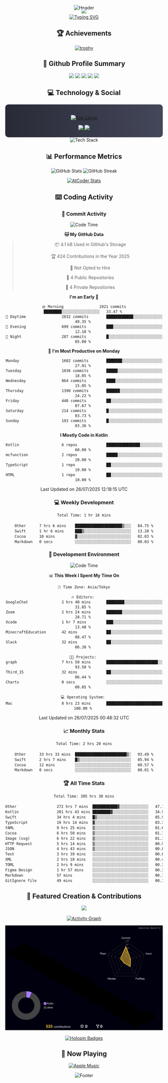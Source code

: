 <div align="center">
  
![Header](https://capsule-render.vercel.app/api?type=waving&color=gradient&customColorList=12&height=300&section=header&text=Welcome%20to%20Batapii's%20Universe&fontSize=50&animation=fadeIn&fontAlignY=40&desc=Android%20Developer%20|%20Kotlin%20LOVE%20)

<div style="margin-top: -20px;">
  <img src="https://readme-typing-svg.herokuapp.com/?lines=Crafting+Android+Experiences;Building+Tomorrow's+Apps+Today;Always+Learning,+Always+Growing&font=Fira%20Code&center=true&width=440&height=45&color=f75c7e&vCenter=true&size=22&pause=1000">
</div>

<a href="https://git.io/typing-svg">
  <img src="https://readme-typing-svg.demolab.com?font=Fira+Code&weight=600&size=28&duration=4000&pause=1000&center=true&vCenter=true&width=800&lines=Hey+there!+I'm+Batapii+%F0%9F%91%8B;Android+Developer+from+Japan+%F0%9F%87%AF%F0%9F%87%B5" alt="Typing SVG" />
</a>

## 🏆 Achievements

[![trophy](https://github-profile-trophy.vercel.app/?username=batapii&theme=onestar&no-frame=true&no-bg=true&column=8&rank=SECRET,SSS,SS,S,AAA,AA,A,B,C,?&margin-w=10&margin-h=10)](https://github.com/ryo-ma/github-profile-trophy)

## 🎯 Github Profile Summary

<div align="center">
  <img src="http://github-profile-summary-cards.vercel.app/api/cards/profile-details?username=batapii&theme=radical" />
  <img src="http://github-profile-summary-cards.vercel.app/api/cards/repos-per-language?username=batapii&theme=radical" />
  <img src="http://github-profile-summary-cards.vercel.app/api/cards/most-commit-language?username=batapii&theme=radical" />
  <img src="http://github-profile-summary-cards.vercel.app/api/cards/stats?username=batapii&theme=radical" />
  <img src="http://github-profile-summary-cards.vercel.app/api/cards/productive-time?username=batapii&theme=radical" />
</div>

## 💻 Technology & Social

<div align="center" style="background: linear-gradient(to right, #282A36, #44475A); padding: 20px; border-radius: 10px;">

[![Top Langs](https://github-readme-stats.vercel.app/api/top-langs/?username=batapii
)](https://github.com/anuraghazra/github-readme-stats)

<div style="margin-top: 15px">
<a href="https://github.com/batapii"><img src="https://img.shields.io/github/followers/batapii?style=for-the-badge&logo=github&label=Follow&color=ff6e96&labelColor=282A36"/></a>
<a href="https://twitter.com/batapii3939"><img src="https://img.shields.io/twitter/follow/batapii?style=for-the-badge&logo=twitter&color=1DA1F2&labelColor=282A36&label= Twitter"/></a>
</div>

</div>

<div align="center">
<img src="https://github-readme-tech-stack.vercel.app/api/cards?title=Tech+Stack&align=center&titleAlign=center&fontSize=20&lineHeight=10&lineCount=4&theme=github_dark&width=800&bg=%230D1117&badge=%23161B22&border=%2321262D&titleColor=%2358A6FF&line1=kotlin%2Ckotlin%2C0095D5%3Bandroid%2Candroid%2C00ff00%3Bjetpackcompose%2Cjetpack%2C4285F4%3B&line2=swift%2Cswift%2CFA7343%3Bfirebase%2Cfirebase%2CFFCA28%3Bgithub%2Cgithub%2C181717%3B&line3=typescript%2Ctypescript%2C3178C6%3Bgraphql%2Cgraphql%2CE10098%3Bsupabase%2Csupabase%2C3FCF8E%3B&line4=gradle%2Cgradle%2C02303A%3Bgitkraken%2Cgitkraken%2C179287%3Bpostman%2Cpostman%2CFF6C37%3B" alt="Tech Stack" />
</div>



## 📊 Performance Metrics

<div align="center">

![GitHub Stats](https://github-readme-stats.vercel.app/api?username=batapii&show_icons=true&theme=radical&hide_border=true&bg_color=0D1117)
![GitHub Streak](https://github-readme-streak-stats.herokuapp.com/?user=batapii&theme=radical&hide_border=true&background=0D1117)

[![AtCoder Stats](https://atcoder-readme-stats.vercel.app/stats/batapii3939?theme=dark&show_history=5&width=495)](https://github.com/iwbc-mzk/atcoder-readme-stats)

</div>

## ⌨️ Coding Activity

### 🌟 Commit Activity
<!--START_SECTION:commit-stats-->
![Code Time](http://img.shields.io/badge/Code%20Time-579%20hrs%202%20mins-blue)

**🐱 My GitHub Data** 

> 📦 4.1 kB Used in GitHub's Storage 
 > 
> 🏆 424 Contributions in the Year 2025
 > 
> 🚫 Not Opted to Hire
 > 
> 📜 4 Public Repositories 
 > 
> 🔑 4 Private Repositories 
 > 
**I'm an Early 🐤** 

```text
🌞 Morning                1921 commits        ████████░░░░░░░░░░░░░░░░░   33.47 % 
🌆 Daytime                2832 commits        ████████████░░░░░░░░░░░░░   49.35 % 
🌃 Evening                699 commits         ███░░░░░░░░░░░░░░░░░░░░░░   12.18 % 
🌙 Night                  287 commits         █░░░░░░░░░░░░░░░░░░░░░░░░   05.00 % 
```
📅 **I'm Most Productive on Monday** 

```text
Monday                   1602 commits        ███████░░░░░░░░░░░░░░░░░░   27.91 % 
Tuesday                  1036 commits        █████░░░░░░░░░░░░░░░░░░░░   18.05 % 
Wednesday                864 commits         ████░░░░░░░░░░░░░░░░░░░░░   15.05 % 
Thursday                 1390 commits        ██████░░░░░░░░░░░░░░░░░░░   24.22 % 
Friday                   440 commits         ██░░░░░░░░░░░░░░░░░░░░░░░   07.67 % 
Saturday                 214 commits         █░░░░░░░░░░░░░░░░░░░░░░░░   03.73 % 
Sunday                   193 commits         █░░░░░░░░░░░░░░░░░░░░░░░░   03.36 % 
```


**I Mostly Code in Kotlin** 

```text
Kotlin                   6 repos             ███████████████░░░░░░░░░░   60.00 % 
mcfunction               2 repos             █████░░░░░░░░░░░░░░░░░░░░   20.00 % 
TypeScript               1 repo              ██░░░░░░░░░░░░░░░░░░░░░░░   10.00 % 
HTML                     1 repo              ██░░░░░░░░░░░░░░░░░░░░░░░   10.00 % 
```




 Last Updated on 26/07/2025 12:18:15 UTC
<!--END_SECTION:commit-stats-->

### 💻 Weekly Development
<!--START_SECTION:wakatime-->

```txt
Total Time: 1 hr 16 mins

Other      7 hrs 6 mins    █████████████████████▒░░░   84.75 %
Swift      1 hr 6 mins     ███▒░░░░░░░░░░░░░░░░░░░░░   13.20 %
Cocoa      10 mins         ▓░░░░░░░░░░░░░░░░░░░░░░░░   02.03 %
Markdown   0 secs          ░░░░░░░░░░░░░░░░░░░░░░░░░   00.03 %
```

<!--END_SECTION:wakatime-->

### 🔨 Development Environment
<!--START_SECTION:dev-stats-->
![Code Time](http://img.shields.io/badge/Code%20Time-577%20hrs%2039%20mins-blue)

📊 **This Week I Spent My Time On** 

```text
🕑︎ Time Zone: Asia/Tokyo

🔥 Editors: 
GoogleChat               2 hrs 40 mins       ████████░░░░░░░░░░░░░░░░░   31.85 % 
Zoom                     2 hrs 24 mins       ███████░░░░░░░░░░░░░░░░░░   28.71 % 
Xcode                    1 hr 7 mins         ███░░░░░░░░░░░░░░░░░░░░░░   13.48 % 
MinecraftEducation       42 mins             ██░░░░░░░░░░░░░░░░░░░░░░░   08.47 % 
Slack                    32 mins             ██░░░░░░░░░░░░░░░░░░░░░░░   06.38 % 

🐱‍💻 Projects: 
graph                    7 hrs 50 mins       ███████████████████████░░   93.50 % 
Third_15                 32 mins             ██░░░░░░░░░░░░░░░░░░░░░░░   06.44 % 
Charts                   0 secs              ░░░░░░░░░░░░░░░░░░░░░░░░░   00.05 % 

💻 Operating System: 
Mac                      8 hrs 23 mins       █████████████████████████   100.00 % 
```


 Last Updated on 26/07/2025 00:48:32 UTC
<!--END_SECTION:dev-stats-->

### 📈 Monthly Stats
<!--START_SECTION:wakamonth-->

```txt
Total Time: 2 hrs 20 mins

Other      33 hrs 33 mins  ███████████████████████▒░   93.49 %
Swift      2 hrs 7 mins    █▒░░░░░░░░░░░░░░░░░░░░░░░   05.94 %
Cocoa      12 mins         ░░░░░░░░░░░░░░░░░░░░░░░░░   00.57 %
Markdown   0 secs          ░░░░░░░░░░░░░░░░░░░░░░░░░   00.01 %
```

<!--END_SECTION:wakamonth-->

### 🏆 All Time Stats
<!--START_SECTION:wakaalltime-->

```txt
Total Time: 305 hrs 30 mins

Other                  272 hrs 7 mins  ███████████▓░░░░░░░░░░░░░   47.11 %
Kotlin                 201 hrs 43 mins ████████▓░░░░░░░░░░░░░░░░   34.92 %
Swift                  34 hrs 4 mins   █▒░░░░░░░░░░░░░░░░░░░░░░░   05.90 %
TypeScript             19 hrs 14 mins  ▓░░░░░░░░░░░░░░░░░░░░░░░░   03.33 %
YAML                   9 hrs 25 mins   ▒░░░░░░░░░░░░░░░░░░░░░░░░   01.63 %
Cocoa                  6 hrs 50 mins   ▒░░░░░░░░░░░░░░░░░░░░░░░░   01.18 %
Image (svg)            6 hrs 22 mins   ▒░░░░░░░░░░░░░░░░░░░░░░░░   01.10 %
HTTP Request           5 hrs 14 mins   ▒░░░░░░░░░░░░░░░░░░░░░░░░   00.91 %
JSON                   4 hrs 43 mins   ▒░░░░░░░░░░░░░░░░░░░░░░░░   00.82 %
Text                   3 hrs 39 mins   ░░░░░░░░░░░░░░░░░░░░░░░░░   00.63 %
XML                    2 hrs 18 mins   ░░░░░░░░░░░░░░░░░░░░░░░░░   00.40 %
TOML                   2 hrs 9 mins    ░░░░░░░░░░░░░░░░░░░░░░░░░   00.37 %
Figma Design           1 hr 57 mins    ░░░░░░░░░░░░░░░░░░░░░░░░░   00.34 %
Markdown               57 mins         ░░░░░░░░░░░░░░░░░░░░░░░░░   00.17 %
GitIgnore file         49 mins         ░░░░░░░░░░░░░░░░░░░░░░░░░   00.14 %
```

<!--END_SECTION:wakaalltime-->


## 🌟 Featured Creation & Contributions

<div align="center">
  <a href="https://github.com/batapii/ToDoSNS">
    <img src="https://github-readme-stats.vercel.app/api/pin/?username=batapii&repo=ToDoSNS&theme=radical&hide_border=true&bg_color=0D1117" />
  </a>

[![Activity Graph](https://github-readme-activity-graph.vercel.app/graph?username=batapii&custom_title=Contribution%20Graph&hide_border=true&theme=radical&bg_color=0D1117)](https://github.com/ashutosh00710/github-readme-activity-graph)

![3D Contrib](./profile-3d-contrib/profile-night-rainbow.svg)

[![Holopin Badges](https://holopin.me/batapii)](https://holopin.io/@batapii)

</div>

## 🎵 Now Playing

<div align="center">
  
[![Apple Music](https://music-profile.rayriffy.com/theme/dark.svg?uid=001005.6598667d2ffd4a10a4f429edd0ba24c4.1156)](https://github.com/rayriffy/apple-music-github-profile)

</div>

![Footer](https://capsule-render.vercel.app/api?type=waving&color=gradient&customColorList=12&height=100&section=footer)

</div>
